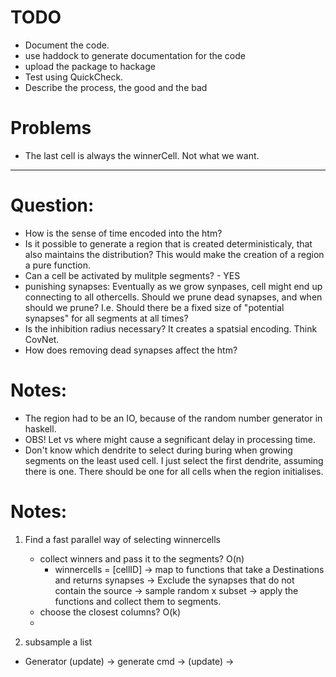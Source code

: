 # TODO
- Document the code.
- use haddock to generate documentation for the code
- upload the package to hackage 
- Test using QuickCheck.
- Describe the process, the good and the bad

# Problems
- The last cell is always the winnerCell. Not what we want.

--------------------------------------------------------------------------------
# Question: 
- How is the sense of time encoded into the htm?
- Is it possible to generate a region that is created deterministicaly, that also maintains the distribution? This would make the creation of a region a pure function.
- Can a cell be activated by mulitple segments? - YES
- punishing synapses: Eventually as we grow synpases, cell might end up connecting to all othercells. Should we prune dead synapses, and when should we prune? I.e. Should there be a fixed size of "potential synapses" for all segments at all times?
- Is the inhibition radius necessary? It creates a spatsial encoding. Think CovNet.
- How does removing dead synapses affect the htm?

# Notes:
- The region had to be an IO, because of the random number generator in haskell.
- OBS! Let vs where might cause a segnificant delay in processing time.
- Don't know which dendrite to select during buring when growing segments on the least used cell. I just select the first dendrite, assuming there is one. There should be one for all cells when the region initialises.


# Notes:
1. Find a fast parallel way of selecting winnercells
    - collect winners and pass it to the segments? O(n)
        - winnercells = [cellID] 
        -> map to functions that take a Destinations and returns synapses 
        -> Exclude the synapses that do not contain the source
        -> sample random x subset 
        -> apply the functions and collect them to segments.
    - choose the closest columns? O(k)
    - 

2. subsample a list
- Generator (update) -> generate cmd -> (update) -> 